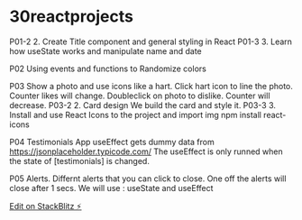 # 30reactprojects

P01-2 2. Create Title component and general styling in React
P01-3 3. Learn how useState works and manipulate name and date

P02 Using events and functions to Randomize colors

P03 Show a photo and use icons like a hart. Click hart icon to line the photo.
Counter likes will change.
Doubleclick on photo to dislike. Counter will decrease.
P03-2 2. Card design We build the card and style it.
P03-3 3. Install and use React Icons to the project and import img
npm install react-icons

P04 Testimonials App useEffect gets dummy data from https://jsonplaceholder.typicode.com/
The useEffect is only runned when the state of [testimonials] is changed.

P05 Alerts.
Differnt alerts that you can click to close. One off the alerts will close after 1 secs.
We will use : useState and useEffect



[Edit on StackBlitz ⚡️](https://stackblitz.com/edit/stackblitz-starters-d4lkns)
